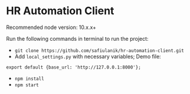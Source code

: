 HR Automation Client
====================

Recommended node version: 10.x.x+

Run the following commands in terminal to run the project:

 - `git clone https://github.com/safiulanik/hr-automation-client.git`
 - Add `local_settings.py` with necessary variables; Demo file:

 ```
 export default {base_url: 'http://127.0.0.1:8000'};
 ```

 - `npm install`
 - `npm start`
